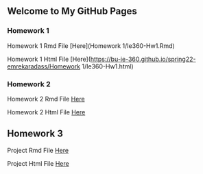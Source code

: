 ## Welcome to My GitHub Pages


### Homework 1 

Homework 1 Rmd File [Here](Homework 1/Ie360-Hw1.Rmd)

Homework 1 Html File [Here](https://bu-ie-360.github.io/spring22-emrekaradass/Homework 1/Ie360-Hw1.html)

### Homework 2 

Homework 2 Rmd File [Here](Ie360-Hw2.Rmd)

Homework 2 Html File [Here](https://bu-ie-360.github.io/spring22-emrekaradass/Ie360-Hw2.html)

## Homework 3 

Project Rmd File [Here](Project/Project_Emre_Karadas.Rmd)

Project Html File [Here](https://bu-ie-360.github.io/spring22-emrekaradass/Project/Project_Emre_Karadas.html)


